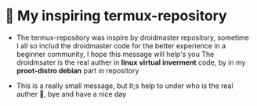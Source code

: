 # 🤗 My inspiring termux-repository 
* The termux-repository was inspire by droidmaster repository, sometime I all so includ the droidmaster code for the better experience in a beginner community, I hope this message will help's you 
 The droidmsater is the real auther in **linux virtual inverment** code, by in my **proot-distro debian** part in repository 

* This is a really small message, but It;s help to under who is the real auther 🤗, bye and have a nice day 
